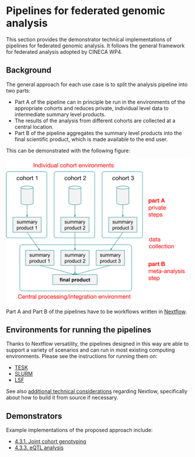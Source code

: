 # Pipelines for federated genomic analysis

This section provides the demonstrator technical implementations of pipelines for federated genomic analysis. It follows the general framework for federated analysis adopted by CINECA WP4.

## Background
The general approach for each use case is to split the analysis pipeline into two parts:
* Part A of the pipeline can in principle be run in the environments of the appropriate cohorts and reduces private, individual level data to intermediate summary level products.
* The results of the analysis from different cohorts are collected at a central location.
* Part B of the pipeline aggregates the summary level products into the final scientific product, which is made available to the end user.

This can be demonstrated with the following figure:

![Federated framework summary](docs/federated-framework-summary.svg)

Part A and Part B of the pipelines have to be workflows written in [Nextflow](https://www.nextflow.io/).

## Environments for running the pipelines
Thanks to Nextflow versatility, the pipelines designed in this way are able to support a variety of scenarios and can run in most existing computing environments. Please see the instructions for running them on:
* [TESK](environments/tesk.md)
* [SLURM](environments/slurm.md)
* [LSF](environments/lsf.md)

See also [additional technical considerations](docs/nextflow-technical-considerations.md) regarding Nextlow, specifically about how to build it from source if necessary.

## Demonstrators
Example implementations of the proposed approach include:
* [4.3.1. Joint cohort genotyping](demonstrators/4.3.1-genotyping)
* [4.3.3. eQTL analysis](demonstrators/4.3.3-eqtl)
